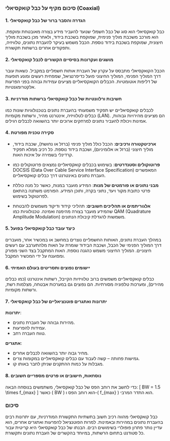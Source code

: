 ### סיכום מקיף על כבל קואקסיאלי (Coaxial)

#### 1. הגדרה והסבר ברור של כבל קואקסיאלי
כבל קואקסיאלי הוא סוג של כבל חשמלי שנועד להעביר מידע בצורה מאובטחת ומוקפת. הוא מורכב משכבת מוליך פנימית, שמוקפת בשכבת בידוד, ולאחר מכן בשכבת מוליך חיצונית, שמוקפת בשכבת בידוד נוספת. הכבל משמש בעיקר להעברת נתונים, טלוויזיה, ותפקודים אחרים ברשתות תקשורת.

#### 2. מושגים ועקרונות בסיסיים הקשורים לכבל קואקסיאלי
הכבל הקואקסיאלי מתבסס על עקרון של העברת אותות חשמליים במקביל. כשאות עובר דרך המוליך הפנימי, המוליך החיצוני פועל כדיפרנציאל, שמפחית רעשים ומונע תופעות של דליפות אוטומטיות. הכבלים הקואקסיאליים מציעים עמידות גבוהה בפני הפרעות אלקטרומגנטיות.

#### 3. חשיבות ורלוונטיות של כבל קואקסיאלי ברשתות מודרניות
לכבלים קואקסיאליים יש תפקיד משמעותי בהעברת נתונים בטכנולוגיות שונות כמו כבלים לטלוויזיה, אינטרנט מהיר, ורשתות מקומיות (LAN). הם מציעים מהירויות גבוהות, אמינות ויכולת להעביר נתונים למרחקים ארוכים יותר בהשוואה לכבלים רגילים.

#### 4. סקירה טכנית מפורטת
- **ארכיטקטורה ורכיבים**: הכבל כולל מוליך פנימי (ברזל או נחושת), שכבת בידוד, מוליך חיצוני (ברזל או אלומיניום), ושכבת בידוד נוספת. כל רכיב ממלא תפקיד קרדינלי בשמירה על איכות האות.
  
- **פרוטוקולים וסטנדרטים**: בשימוש בכבלים קואקסיאליים נמצאים פרוטוקולים כמו DOCSIS (Data Over Cable Service Interface Specification) המאפשרים העברת נתונים באינטרנט דרך כבלים קואקסיאליים.

- **מבני נתונים או פורמטים של מנות**: המידע מועבר במנות, כאשר כל מנה כוללת פרטי כתובת מקור ויעד, נתוני בקרה, ותוכן המידע. הפורמט משתנה בהתאם לפרוטוקול בשימוש.

- **אלגוריתמים או תהליכים חשובים**: תהליכי קידוד ודיקוד משמשים להבטחת שהמידע מועבר בצורה מהימנה ואמינה. טכנולוגיות כמו QAM (Quadrature Amplitude Modulation) משמשות להגדלת קיבולת הנתונים.

#### 5. כיצד עובד כבל קואקסיאלי בפועל
במהלך העברת נתונים, האותות החשמליים נוצרים במחשב או במכשיר אחר, מועברים דרך המוליך הפנימי של הכבל, ושכבת הבידוד שומרת על האות מלהתערבב עם רעשים חיצוניים. המוליך החיצוני משמש כהגנה נוספת. האות המתקבל בצד השני מפורק ומפוענח על ידי המכשיר המקבל.

#### 6. יישומים נפוצים ותסריטים בעולם האמיתי
כבלים קואקסיאליים משמשים ברוב טלוויזיות הקייבל, רשתות אינטרנט (כמו כבלים מהירים), ומערכות טלפוניה מסורתיות. הם נפוצים גם במערכות אבטחה, מצלמות רשת, ורשתות מקומיות.

#### 7. יתרונות ואתגרים פוטנציאליים של כבל קואקסיאלי
**יתרונות**:
- מהירות גבוהה של העברת נתונים.
- עמידות להפרעות.
- טווח העברה רחב.

**אתגרים**:
- מחיר גבוה יותר בהשוואה לכבלים אחרים.
- גמישות פחותה – קשה לעבוד עם כבלים קואקסיאליים במקומות צרים.
- מגבלות על כמות ההתקנים שניתן לחבר באותו קו.

#### 8. נוסחאות, חישובים או פרטים מספריים חשובים
כדי לחשב את רוחב הפס של כבל קואקסיאלי, משתמשים בנוסחה הבאה:
\[ BW = 1.5 \times f_{max} \]
כאשר \( BW \) הוא רוחב הפס ו-\( f_{max} \) הוא התדר המרבי.

### סיכום
כבל קואקסיאלי מהווה רכיב חשוב בתשתיות התקשורת המודרניות, עם יתרונות רבים בהעברת נתונים במהירות ובאמינות. למרות הפוטנציאל להפרעות ואתגרים אחרים, הוא עדיין נותר פתרון פופולרי בשימושים רבים. הבנתו של כבל קואקסיאלי היא קריטית עבור כל סטודנט בתחום הרשתות, במיוחד בהקשרים של העברת נתונים ותקשורת.
